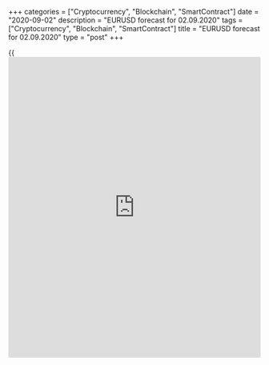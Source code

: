 +++
categories = ["Cryptocurrency", "Blockchain", "SmartContract"]
date = "2020-09-02"
description = "EURUSD forecast for 02.09.2020"
tags = ["Cryptocurrency", "Blockchain", "SmartContract"]
title = "EURUSD forecast for 02.09.2020"
type = "post"
+++

{{<iframe id="large-banner" src="https://www.bounty.group/#slide=3.0" width="100%" height="600" scrolling="no" style="border: 0px solid rgb(216, 221, 230); border-radius: 3px;">}}

September 2, 2020

September 2, 2020

EUR/USD forecast: Euro faces somber realityDmitri Demidenko

##  **Fundamental Euro forecast for today**

### Euro’s strengthening sets back European Inflation and forces the ECB
to boost QE

The Forex is a paradox! The EU governments agreed on the massive fiscal
stimulus, and the euro versus the US dollar has been 12% up from the
lows hit in March. The lack of agreement in the Governing Council should
send the [EUR/USD][1] up to 1.25 in 2021. The ECB cannot afford to
follow the Fed’s example and target the average inflation as the hawks
oppose it. After all, it about the future. The euro is rolling down now
after the ECB’s verbal intervention, the first in a long time.

ECB chief economist Philip Lane says the euro-dollar exchange rate is
significant. It affects the global and the euro-area outlook projected
by the ECB, thus determining the ECB monetary [policy](https://www.fintechee.com/policy/). Earlier, Lane
claimed that the next stage in overcoming the shock would be inflation
stimulation. The Governing Council was going to stimulate inflation in
case of necessity. In August, the euro area faces deflation for the
first time in the past four years; naturally, the central bankers
discuss the expansion of the QE.

###  **Dynamics of euro-area inflation**

![LiteForex: EURUSD forecast for 02.09.2020][2]

 _Source_ _: Bloomberg_

The consumer prices were 0.2% down; core inflation hit a record low of
0.4% amid several factors. The energy prices are lower than in 2019, the
VAT in Germany was reduced, and discounting during summer sales in
France, Italy, and Belgium. Deflation is in 12 countries of the
19-nation euro area. Considering a drop in employment and the slower
wages growth, the ECB faces serious problems.

However, the Governing Council’s hawks do not panic. Executive Board
member Isabel Schnabel says that incoming data don’t suggest a need for
further monetary easing. Furthermore, the impact of the euro’s exchange
rate on inflation is not clear, which is proven by the ECB research.
Germany’s government predicts a 5.8% contraction of the GDP, compared to
6.3% suggested earlier. The German GDP is expected to rebound in 2021
amid several positive factors. The lockdowns are relaxed, the COVID-19
vaccines are tested, there are fiscal stimulus packages, China’s economy
is recovering fast.

So, the principle “buy on rumors, sell on facts” has worked out in this
case. Just yesterday, I noted that some Forex analysts expected that
Germany’s GDP outlook should be revised up. Besides, the ECB’s verbal
interventions and a strong reading of the US manufacturing PMI
encouraged the [EUR/USD][1] bears to go ahead.

###  **Dynamics of global manufacturing PMIs**

![LiteForex: EURUSD forecast for 02.09.2020][3]

 _Source_ _: Wall Street Journal_

I believe that the opposition of the hawks and doves won’t allow the ECB
to follow the Fed’s path in the average inflation targeting. It will
support the euro’s uptrend. In the meanwhile, I must admit that the
upward movement of the [EUR/USD][1] has been overstretched. According to
Bloomberg’s research based on the [options](https://www.fixpro.org/post/options-liquidity/) market bets, the [EUR/USD][1]
can either go up to 1.25 or drop to 1.15 with equal chances. The euro’s
uptrend needs a correction. The correction will go on if the price
breaks out the support zone of 1.1865-1.1875.

* * *

P.S. Did you like my article? Share it in social networks: it will be
the best “thank you" :)

Ask me questions and comment below. I’ll be glad to answer your
questions and give necessary explanations.

 **Useful links:**

  * I recommend trying to trade with a reliable broker [here][4]. The system allows you to trade by yourself or copy successful traders from all across the globe.
  * Use my promo-code BLOG for getting deposit bonus 50% on LiteForex platform. Just enter this code in the appropriate field while [depositing][5] your trading account.
  * Telegram channel with high-quality analytics, Forex reviews, training articles, and other useful things for traders <t.me/liteforex>

## Price chart of EURUSD in real time mode

![EUR/USD forecast: Euro faces somber reality][6]

The content of this article reflects the author’s opinion and does not
necessarily reflect the official position of LiteForex. The material
published on this page is provided for informational purposes only and
should not be considered as the provision of investment advice for the
purposes of Directive 2004/39/EC.

Rate this article:

{{value}}

( {{count}} {{title}} )

   1. my.liteforex.com/trading/chart?symbol=EURUSD&returnUrl=true
   2. cdn.liteforex.com/cache/uploads/blog_post/eurusd/cpi-euro-area-02-09-20.jpg?w=30&s=7c282c6f8a9be860e7e7c12155c3d1f9
   3. cdn.liteforex.com/cache/uploads/blog_post/eurusd/pmi-02-09-20.jpg?w=30&s=b9c2a25f0438d4ffbaa851fdc9aa6053
   4. my.liteforex.com/?category=analysts-opinions&slug=eurusd-forecast-euro-faces-somber-reality&openPopup=%2Fregistration%2Fpopup&utm_source=blog&utm_medium=article&utm_campaign=bonus
   5. my.liteforex.com/deposit/?category=analysts-opinions&slug=eurusd-forecast-euro-faces-somber-reality&promo_code=BLOG&utm_source=blog&utm_medium=article&utm_campaign=bonus
   6. cdn.liteforex.com/cache/uploads/blog_post/eurusd/liteforex-blog-eurusd-02-09-20.jpg?q=75&w=1000&s=122bdf7f7c74f8b2a57099924c4f7e81